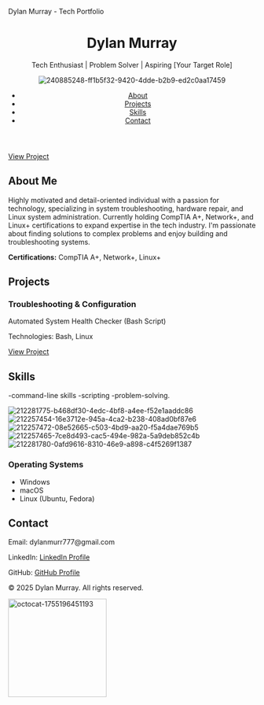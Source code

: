<!DOCTYPE html>
<html lang="en">
<head>
   <meta charset="UTF-8">
   <meta name="viewport" content="width=device-width, initial-scale=1.0">
  

   
   Dylan Murray - Tech Portfolio
   <link rel="stylesheet" href="css/style.css">
   <link rel="preconnect" href="https://fonts.googleapis.com">
   <link rel="preconnect" href="https://fonts.gstatic.com" crossorigin>
   <link href="https://fonts.googleapis.com/css2?family=Roboto:wght@400;500;700&display=swap" rel="stylesheet">
</head>
<body>
   <header>
       <div class="container">
            <h1>Dylan Murray</h1>
           <p class="tagline">Tech Enthusiast | Problem Solver | Aspiring [Your Target Role]</p>
           <nav>
             
   ![240885248-ff1b5f32-9420-4dde-b2b9-ed2c0aa17459](https://github.com/user-attachments/assets/2446a38e-f371-401a-b466-213b40a87371)

 <ul>
                    <li><a href="#about">About</a></li>
                    <li><a href="#projects">Projects</a></li>
                    <li><a href="#skills">Skills</a></li>
                    <li><a href="#contact">Contact</a></li>
                </ul>
           </nav>
        </div>
   </header>
   <section id="hero">
       <div class="container">

            

   <a href="#" class="button">View Project</a>
        </div>
   </section>
   <section id="about">
       <div class="container">
            <h2>About Me</h2>
           <p>Highly motivated and detail-oriented individual with a passion for technology, specializing in system troubleshooting, hardware repair,
and Linux system administration. Currently holding CompTIA A+, Network+, and Linux+ certifications to expand expertise in the tech industry. I'm
passionate about finding solutions to complex problems and enjoy building and troubleshooting systems.</p>
           <p><strong>Certifications:</strong> CompTIA A+, Network+, Linux+</p>
        </div>
   </section>
   <section id="projects">
       <div class="container">
            <h2>Projects</h2>
           <div class="project-grid">
               <div class="project">
                    <h3>Troubleshooting & Configuration</h3>
                   <p>Automated System Health Checker (Bash Script)</p>
                   <p>Technologies: Bash, Linux</p>
                   <a href="#">View Project</a>
                </div>
               <!-- Add more projects here -->

              
   </div>
        </div>
   </section>
   <section id="skills">

              
   <div class="container">
            <h2>Skills</h2>
           <div class="skill-grid">
               <div class="skill">
                -command-line skills 
               -scripting 
                  -problem-solving.</p> 
                  
 ![212281775-b468df30-4edc-4bf8-a4ee-f52e1aaddc86](https://github.com/user-attachments/assets/d1780b6c-2c92-4aad-ab4c-b22a52e3bd4b) ![212257454-16e3712e-945a-4ca2-b238-408ad0bf87e6](https://github.com/user-attachments/assets/911cc9e3-6237-46b1-8094-3e27af6b80de)![212257472-08e52665-c503-4bd9-aa20-f5a4dae769b5](https://github.com/user-attachments/assets/14826f86-110d-49ea-b20f-5831de34fe4a)![212257465-7ce8d493-cac5-494e-982a-5a9deb852c4b](https://github.com/user-attachments/assets/3c574f30-8fba-45f1-a182-45d2298d4e50)![212281780-0afd9616-8310-46e9-a898-c4f5269f1387](https://github.com/user-attachments/assets/a0bab174-27ca-4fbf-a990-52313cd30987)




                   
                    
<h3>Operating Systems</h3>
                    <ul>
                        <li>Windows</li>
                        <li>macOS</li>
                        <li>Linux (Ubuntu, Fedora)</li>
                    </ul>
                </div>
               <!-- Add more skills here -->
            </div>
        </div>
   </section>
   <section id="contact">
       <div class="container">
            <h2>Contact</h2>
           <p>Email: dylanmurr777@gmail.com</p>
           <p>LinkedIn: <a href="https://www.linkedin.com/in/dylan-murray-346a46218/">LinkedIn Profile</a></p>
           <p>GitHub: <a href="https://github.com/dylanmurr777/Dylan_Murray-Porfolio">GitHub Profile</a></p>
        </div>
   </section>
    <footer>
       <div class="container">
           <p>&copy; 2025 Dylan Murray. All rights reserved.</p><img width="200" height="200" alt="octocat-1755196451193" src="https://github.com/user-attachments/assets/943f4c16-ad90-44eb-b1d2-6857fec9883b" />

 </div>
    </footer>
</body>
</html>
